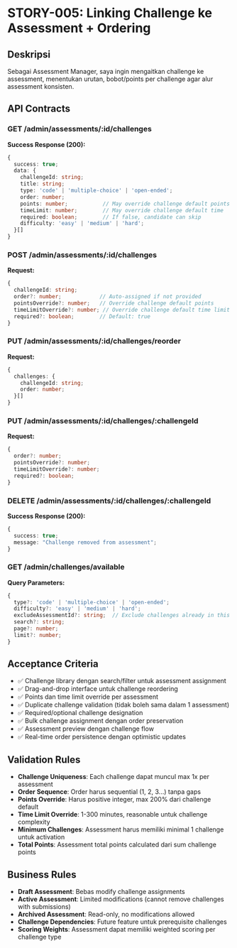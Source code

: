 # STORY-005: Linking Challenge ke Assessment + Ordering

## Deskripsi
Sebagai Assessment Manager, saya ingin mengaitkan challenge ke assessment, menentukan urutan, bobot/points per challenge agar alur assessment konsisten.

## API Contracts

### GET /admin/assessments/:id/challenges
**Success Response (200):**
```typescript
{
  success: true;
  data: {
    challengeId: string;
    title: string;
    type: 'code' | 'multiple-choice' | 'open-ended';
    order: number;
    points: number;           // May override challenge default points
    timeLimit: number;        // May override challenge default time
    required: boolean;        // If false, candidate can skip
    difficulty: 'easy' | 'medium' | 'hard';
  }[]
}
```

### POST /admin/assessments/:id/challenges
**Request:**
```typescript
{
  challengeId: string;
  order?: number;            // Auto-assigned if not provided
  pointsOverride?: number;   // Override challenge default points
  timeLimitOverride?: number; // Override challenge default time limit
  required?: boolean;        // Default: true
}
```

### PUT /admin/assessments/:id/challenges/reorder
**Request:**
```typescript
{
  challenges: {
    challengeId: string;
    order: number;
  }[]
}
```

### PUT /admin/assessments/:id/challenges/:challengeId
**Request:**
```typescript
{
  order?: number;
  pointsOverride?: number;
  timeLimitOverride?: number;
  required?: boolean;
}
```

### DELETE /admin/assessments/:id/challenges/:challengeId
**Success Response (200):**
```typescript
{
  success: true;
  message: "Challenge removed from assessment";
}
```

### GET /admin/challenges/available
**Query Parameters:**
```typescript
{
  type?: 'code' | 'multiple-choice' | 'open-ended';
  difficulty?: 'easy' | 'medium' | 'hard';
  excludeAssessmentId?: string;  // Exclude challenges already in this assessment
  search?: string;
  page?: number;
  limit?: number;
}
```

## Acceptance Criteria
- ✅ Challenge library dengan search/filter untuk assessment assignment
- ✅ Drag-and-drop interface untuk challenge reordering
- ✅ Points dan time limit override per assessment
- ✅ Duplicate challenge validation (tidak boleh sama dalam 1 assessment)
- ✅ Required/optional challenge designation
- ✅ Bulk challenge assignment dengan order preservation
- ✅ Assessment preview dengan challenge flow
- ✅ Real-time order persistence dengan optimistic updates

## Validation Rules
- **Challenge Uniqueness**: Each challenge dapat muncul max 1x per assessment
- **Order Sequence**: Order harus sequential (1, 2, 3...) tanpa gaps
- **Points Override**: Harus positive integer, max 200% dari challenge default
- **Time Limit Override**: 1-300 minutes, reasonable untuk challenge complexity
- **Minimum Challenges**: Assessment harus memiliki minimal 1 challenge untuk activation
- **Total Points**: Assessment total points calculated dari sum challenge points

## Business Rules
- **Draft Assessment**: Bebas modify challenge assignments
- **Active Assessment**: Limited modifications (cannot remove challenges with submissions)
- **Archived Assessment**: Read-only, no modifications allowed
- **Challenge Dependencies**: Future feature untuk prerequisite challenges
- **Scoring Weights**: Assessment dapat memiliki weighted scoring per challenge type


